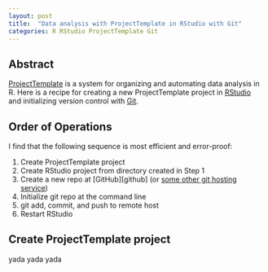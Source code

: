 ```yaml
---
layout: post
title:  "Data analysis with ProjectTemplate in RStudio with Git"
categories: R RStudio ProjectTemplate Git
---
```

## Abstract

[ProjectTemplate][projecttemplate] is a system for organizing and automating
data analysis in R. Here is a recipe for creating a new ProjectTemplate project in 
[RStudio][rstudio] and initializing version control with [Git][git].

## Order of Operations

I find that the following sequence is most efficient and error-proof:

1. Create ProjectTemplate project
2. Create RStudio project from directory created in Step 1
3. Create a new repo at [GitHub][github] (or [some other git hosting service][githosts])
4. Initialize git repo at the command line
5. git add, commit, and push to remote host
6. Restart RStudio

## Create ProjectTemplate project

yada yada yada

[projecttemplate]:      http://projecttemplate.net/index.html
[rstudio]:              https://www.rstudio.com
[git]:                  https://www.git-scm.com
[githosts]:             http://www.git-tower.com/blog/git-hosting-services-compared/

